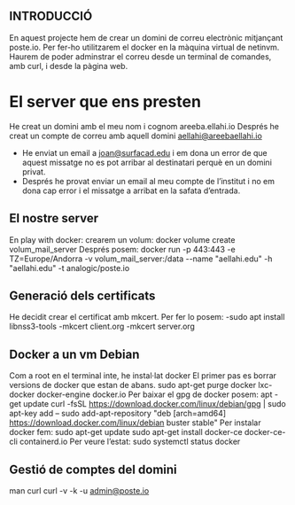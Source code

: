 ## INTRODUCCIÓ
En aquest projecte hem de crear un domini de correu electrònic mitjançant poste.io. Per fer-ho utilitzarem el docker en la màquina virtual de netinvm. Haurem de poder adminstrar el correu desde un terminal de comandes, amb curl, i desde la pàgina web.


# El server que ens presten
He creat un domini amb el meu nom i cognom areeba.ellahi.io
Després he creat un compte de correu amb aquell domini
 aellahi@areebaellahi.io

- He enviat un email a joan@surfacad.edu i em dona un error de que aquest missatge no es pot arribar al destinatari perquè en un domini privat. 
- Després he provat enviar un email al meu compte de l’institut i no em dona cap error i el missatge a arribat en la safata d’entrada.


## El nostre server
En play with docker:
crearem un volum:
docker volume create volum_mail_server
Després posem:
docker run \-p 443:443 \-e TZ=Europe/Andorra \-v volum_mail_server:/data \--name "aellahi.edu" \-h "aellahi.edu" \-t analogic/poste.io

## Generació dels certificats
 He decidit crear el certificat amb mkcert.
Per fer lo posem:
-sudo apt install libnss3-tools
-mkcert client.org
-mkcert server.org

## Docker a un vm Debian
 Com a root en el terminal inte, he instal·lat docker 
El primer pas es borrar versions de docker que estan de abans.
sudo apt-get purge docker lxc-docker docker-engine docker.io
Per baixar el gpg de docker posem:
apt -get update
curl -fsSL https://download.docker.com/linux/debian/gpg | sudo apt-key add –
sudo add-apt-repository "deb [arch=amd64] https://download.docker.com/linux/debian buster stable"
Per instalar docker fem:
sudo apt-get update
sudo apt-get install docker-ce docker-ce-cli containerd.io
Per veure l’estat:
sudo systemctl status docker

## Gestió de comptes del domini
man curl
curl -v -k -u admin@poste.io
